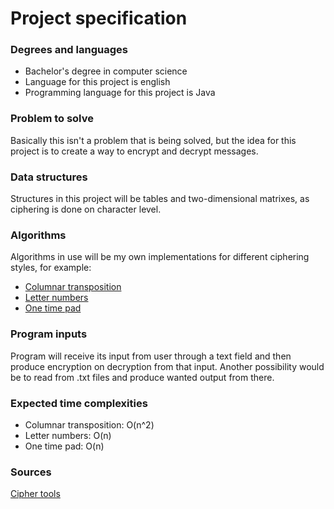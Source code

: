 # Project specification

### Degrees and languages

* Bachelor's degree in computer science
* Language for this project is english
* Programming language for this project is Java

### Problem to solve

Basically this isn't a problem that is being solved, but the idea for this project is to create a way
to encrypt and decrypt messages.

### Data structures

Structures in this project will be tables and two-dimensional matrixes, as ciphering is done on 
character level.

### Algorithms

Algorithms in use will be my own implementations for different ciphering styles, for example:
* [Columnar transposition](http://rumkin.com/tools/cipher/coltrans.php)
* [Letter numbers](http://rumkin.com/tools/cipher/numbers.php)
* [One time pad](http://rumkin.com/tools/cipher/otp.php)

### Program inputs

Program will receive its input from user through a text field and then produce encryption on decryption
from that input. Another possibility would be to read from .txt files and produce wanted output from
there.

### Expected time complexities

* Columnar transposition: O(n^2)
* Letter numbers: O(n)
* One time pad: O(n)


### Sources

[Cipher tools](http://rumkin.com/tools/cipher/index.php)

